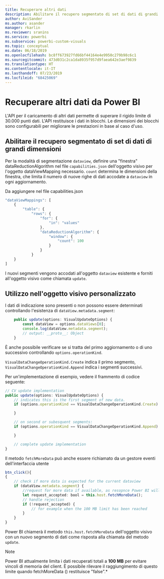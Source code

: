 ```yaml
---
title: Recuperare altri dati
description: Abilitare il recupero segmentato di set di dati di grandi dimensioni per gli oggetti visivi di Power BI
author: AviSander
ms.author: asander
manager: rkarlin
ms.reviewer: sranins
ms.service: powerbi
ms.subservice: powerbi-custom-visuals
ms.topic: conceptual
ms.date: 06/18/2019
ms.openlocfilehash: bc8ff673927fd66bf44164e4e9950c279b98c6c1
ms.sourcegitcommit: 473d031c2ca1da8935f957d9faea642e3aef9839
ms.translationtype: HT
ms.contentlocale: it-IT
ms.lasthandoff: 07/23/2019
ms.locfileid: "68425069"
---
```

# <a name="fetch-more-data-from-power-bi"></a>Recuperare altri dati da Power BI

L'API per il caricamento di altri dati permette di superare il rigido limite di 30.000 punti dati. L'API restituisce i dati in blocchi. Le dimensioni dei blocchi sono configurabili per migliorare le prestazioni in base al caso d'uso.  

## <a name="enable-segmented-fetch-of-large-datasets"></a>Abilitare il recupero segmentato di set di dati di grandi dimensioni

Per la modalità di segmentazione `dataview`, definire una "finestra" dataReductionAlgorithm nel file `capabilities.json` dell'oggetto visivo per l'oggetto dataViewMapping necessario.
`count` determina le dimensioni della finestra, che limita il numero di nuove righe di dati accodate a `dataview` in ogni aggiornamento.

Da aggiungere nel file capabilities.json

```typescript
"dataViewMappings": [
    {
        "table": {
            "rows": {
                "for": {
                    "in": "values"
                },
                "dataReductionAlgorithm": {
                    "window": {
                        "count": 100
                    }
                }
            }
    }
]
```

I nuovi segmenti vengono accodati all'oggetto `dataview` esistente e forniti all'oggetto visivo come chiamata `update`.

## <a name="usage-in-the-custom-visual"></a>Utilizzo nell'oggetto visivo personalizzato

I dati di indicazione sono presenti o non possono essere determinati controllando l'esistenza di `dataView.metadata.segment`:

```typescript
    public update(options: VisualUpdateOptions) {
        const dataView = options.dataViews[0];
        console.log(dataView.metadata.segment);
        // output: __proto__: Object
    }
```

È anche possibile verificare se si tratta del primo aggiornamento o di uno successivo controllando `options.operationKind`.

`VisualDataChangeOperationKind.Create` indica il primo segmento, `VisualDataChangeOperationKind.Append` indica i segmenti successivi.

Per un'implementazione di esempio, vedere il frammento di codice seguente:

```typescript
// CV update implementation
public update(options: VisualUpdateOptions) {
    // indicates this is the first segment of new data.
    if (options.operationKind == VisualDataChangeOperationKind.Create) {

    }

    // on second or subesquent segments:
    if (options.operationKind == VisualDataChangeOperationKind.Append) {

    }

    // complete update implementation
}
```

Il metodo `fetchMoreData` può anche essere richiamato da un gestore eventi dell'interfaccia utente

```typescript
btn_click(){
{
    // check if more data is expected for the current dataview
    if (dataView.metadata.segment) {
        //request for more data if available, as resopnce Power BI will call update method
        let request_accepted: bool = this.host.fetchMoreData();
        // handle rejection
        if (!request_accepted) {
            // for example when the 100 MB limit has been reached
        }
    }
}
```

Power BI chiamerà il metodo `this.host.fetchMoreData` dell'oggetto visivo con un nuovo segmento di dati come risposta alla chiamata del metodo `update`.

> [!NOTE]
> Power BI attualmente limita i dati recuperati totali a **100 MB** per evitare vincoli di memoria del client. È possibile rilevare il raggiungimento di questo limite quando fetchMoreData () restituisce "false".*
